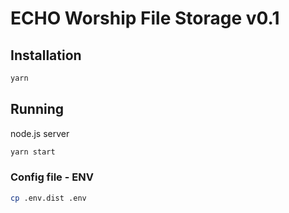 # ECHO Worship File Storage v0.1

## Installation

```bash
yarn
```
## Running

node.js server
```bash
yarn start
```

### Config file - ENV

```bash
cp .env.dist .env
```
